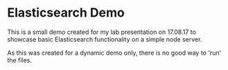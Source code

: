 # Elasticsearch Demo

This is a small demo created for my lab presentation on 17.08.17 to showcase basic Elasticsearch functionality on a simple node server.

As this was created for a dynamic demo only, there is no good way to 'run' the files.
